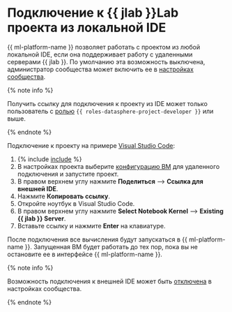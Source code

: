 # Подключение к {{ jlab }}Lab проекта из локальной IDE

{{ ml-platform-name }} позволяет работать с проектом из любой локальной IDE, если она поддерживает работу с удаленными серверами {{ jlab }}. По умолчанию эта возможность выключена, администратор сообщества может включить ее в [настройках сообщества](../community/manage-community-config.md).

{% note info %}

Получить ссылку для подключения к проекту из IDE может только пользователь с [ролью](../../security/index.md#roles-list) `{{ roles-datasphere-project-developer }}` или выше.

{% endnote %}

Подключение к проекту на примере [Visual Studio Code](https://code.visualstudio.com/):

1. {% include [include](../../../_includes/datasphere/ui-find-project.md) %}
1. В настройках проекта выберите [конфигурацию ВМ](../../concepts/configurations.md) для удаленного подключения и запустите проект.
1. В правом верхнем углу нажмите **Поделиться** ⟶ **Ссылка для внешней IDE**.
1. Нажмите **Копировать ссылку**.
1. Откройте ноутбук в Visual Studio Code.
1. В правом верхнем углу нажмите **Select Notebook Kernel** ⟶ **Existing {{ jlab }} Server**.
1. Вставьте ссылку и нажмите **Enter** на клавиатуре.

После подключения все вычисления будут запускаться в {{ ml-platform-name }}. Запущенная ВМ будет работать до тех пор, пока вы не остановите ее в интерфейсе {{ ml-platform-name }}.

{% note info %}

Возможность подключения к внешней IDE может быть [отключена](../community/manage-community-config.md) в настройках сообщества.

{% endnote %}